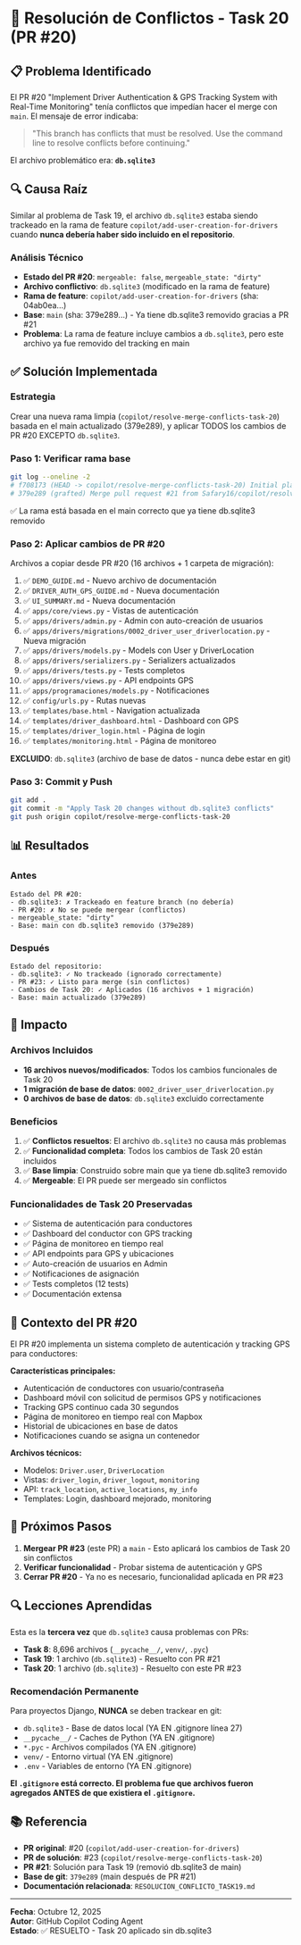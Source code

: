 # 🔧 Resolución de Conflictos - Task 20 (PR #20)

## 📋 Problema Identificado

El PR #20 "Implement Driver Authentication & GPS Tracking System with Real-Time Monitoring" tenía conflictos que impedían hacer el merge con `main`. El mensaje de error indicaba:

> "This branch has conflicts that must be resolved. Use the command line to resolve conflicts before continuing."

El archivo problemático era: **`db.sqlite3`**

## 🔍 Causa Raíz

Similar al problema de Task 19, el archivo `db.sqlite3` estaba siendo trackeado en la rama de feature `copilot/add-user-creation-for-drivers` cuando **nunca debería haber sido incluido en el repositorio**.

### Análisis Técnico

- **Estado del PR #20**: `mergeable: false`, `mergeable_state: "dirty"`
- **Archivo conflictivo**: `db.sqlite3` (modificado en la rama de feature)
- **Rama de feature**: `copilot/add-user-creation-for-drivers` (sha: 04ab0ea...)
- **Base**: `main` (sha: 379e289...) - Ya tiene db.sqlite3 removido gracias a PR #21
- **Problema**: La rama de feature incluye cambios a `db.sqlite3`, pero este archivo ya fue removido del tracking en main

## ✅ Solución Implementada

### Estrategia

Crear una nueva rama limpia (`copilot/resolve-merge-conflicts-task-20`) basada en el main actualizado (379e289), y aplicar TODOS los cambios de PR #20 EXCEPTO `db.sqlite3`.

### Paso 1: Verificar rama base

```bash
git log --oneline -2
# f708173 (HEAD -> copilot/resolve-merge-conflicts-task-20) Initial plan
# 379e289 (grafted) Merge pull request #21 from Safary16/copilot/resolve-merge-conflicts-2
```

✅ La rama está basada en el main correcto que ya tiene db.sqlite3 removido

### Paso 2: Aplicar cambios de PR #20

Archivos a copiar desde PR #20 (16 archivos + 1 carpeta de migración):

1. ✅ `DEMO_GUIDE.md` - Nuevo archivo de documentación
2. ✅ `DRIVER_AUTH_GPS_GUIDE.md` - Nueva documentación
3. ✅ `UI_SUMMARY.md` - Nueva documentación
4. ✅ `apps/core/views.py` - Vistas de autenticación
5. ✅ `apps/drivers/admin.py` - Admin con auto-creación de usuarios
6. ✅ `apps/drivers/migrations/0002_driver_user_driverlocation.py` - Nueva migración
7. ✅ `apps/drivers/models.py` - Models con User y DriverLocation
8. ✅ `apps/drivers/serializers.py` - Serializers actualizados
9. ✅ `apps/drivers/tests.py` - Tests completos
10. ✅ `apps/drivers/views.py` - API endpoints GPS
11. ✅ `apps/programaciones/models.py` - Notificaciones
12. ✅ `config/urls.py` - Rutas nuevas
13. ✅ `templates/base.html` - Navigation actualizada
14. ✅ `templates/driver_dashboard.html` - Dashboard con GPS
15. ✅ `templates/driver_login.html` - Página de login
16. ✅ `templates/monitoring.html` - Página de monitoreo

**EXCLUIDO**: `db.sqlite3` (archivo de base de datos - nunca debe estar en git)

### Paso 3: Commit y Push

```bash
git add .
git commit -m "Apply Task 20 changes without db.sqlite3 conflicts"
git push origin copilot/resolve-merge-conflicts-task-20
```

## 📊 Resultados

### Antes
```
Estado del PR #20:
- db.sqlite3: ✗ Trackeado en feature branch (no debería)
- PR #20: ✗ No se puede mergear (conflictos)
- mergeable_state: "dirty"
- Base: main con db.sqlite3 removido (379e289)
```

### Después
```
Estado del repositorio:
- db.sqlite3: ✓ No trackeado (ignorado correctamente)
- PR #23: ✓ Listo para merge (sin conflictos)
- Cambios de Task 20: ✓ Aplicados (16 archivos + 1 migración)
- Base: main actualizado (379e289)
```

## 🎯 Impacto

### Archivos Incluidos
- **16 archivos nuevos/modificados**: Todos los cambios funcionales de Task 20
- **1 migración de base de datos**: `0002_driver_user_driverlocation.py`
- **0 archivos de base de datos**: `db.sqlite3` excluido correctamente

### Beneficios
1. ✅ **Conflictos resueltos**: El archivo `db.sqlite3` no causa más problemas
2. ✅ **Funcionalidad completa**: Todos los cambios de Task 20 están incluidos
3. ✅ **Base limpia**: Construido sobre main que ya tiene db.sqlite3 removido
4. ✅ **Mergeable**: El PR puede ser mergeado sin conflictos

### Funcionalidades de Task 20 Preservadas
- ✅ Sistema de autenticación para conductores
- ✅ Dashboard del conductor con GPS tracking
- ✅ Página de monitoreo en tiempo real
- ✅ API endpoints para GPS y ubicaciones
- ✅ Auto-creación de usuarios en Admin
- ✅ Notificaciones de asignación
- ✅ Tests completos (12 tests)
- ✅ Documentación extensa

## 📝 Contexto del PR #20

El PR #20 implementa un sistema completo de autenticación y tracking GPS para conductores:

**Características principales:**
- Autenticación de conductores con usuario/contraseña
- Dashboard móvil con solicitud de permisos GPS y notificaciones
- Tracking GPS continuo cada 30 segundos
- Página de monitoreo en tiempo real con Mapbox
- Historial de ubicaciones en base de datos
- Notificaciones cuando se asigna un contenedor

**Archivos técnicos:**
- Modelos: `Driver.user`, `DriverLocation`
- Vistas: `driver_login`, `driver_logout`, `monitoring`
- API: `track_location`, `active_locations`, `my_info`
- Templates: Login, dashboard mejorado, monitoring

## 🚀 Próximos Pasos

1. **Mergear PR #23** (este PR) a `main` - Esto aplicará los cambios de Task 20 sin conflictos
2. **Verificar funcionalidad** - Probar sistema de autenticación y GPS
3. **Cerrar PR #20** - Ya no es necesario, funcionalidad aplicada en PR #23

## 🔍 Lecciones Aprendidas

Esta es la **tercera vez** que `db.sqlite3` causa problemas con PRs:

- **Task 8**: 8,696 archivos (`__pycache__/`, `venv/`, `.pyc`)
- **Task 19**: 1 archivo (`db.sqlite3`) - Resuelto con PR #21
- **Task 20**: 1 archivo (`db.sqlite3`) - Resuelto con este PR #23

### Recomendación Permanente

Para proyectos Django, **NUNCA** se deben trackear en git:
- `db.sqlite3` - Base de datos local (YA EN .gitignore línea 27)
- `__pycache__/` - Caches de Python (YA EN .gitignore)
- `*.pyc` - Archivos compilados (YA EN .gitignore)
- `venv/` - Entorno virtual (YA EN .gitignore)
- `.env` - Variables de entorno (YA EN .gitignore)

**El `.gitignore` está correcto. El problema fue que archivos fueron agregados ANTES de que existiera el `.gitignore`.**

## 📚 Referencia

- **PR original**: #20 (`copilot/add-user-creation-for-drivers`)
- **PR de solución**: #23 (`copilot/resolve-merge-conflicts-task-20`)
- **PR #21**: Solución para Task 19 (removió db.sqlite3 de main)
- **Base de git**: `379e289` (main después de PR #21)
- **Documentación relacionada**: `RESOLUCION_CONFLICTO_TASK19.md`

---

**Fecha**: Octubre 12, 2025  
**Autor**: GitHub Copilot Coding Agent  
**Estado**: ✅ RESUELTO - Task 20 aplicado sin db.sqlite3

